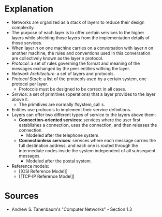# Explanation
- Networks are organized as a stack of layers to reduce their design complexity.
- The purpose of each layer is to offer certain services to the higher layers while shielding those layers from the implementation details of those services.
- When layer $n$ on one machine carries on a conversation with layer $n$ on another machine, the rules and conventions used in this conversation are collectively known as the layer n protocol.
- *Protocol*: a set of rules governing the format and meaning of the messages exchanged by the peer entities withing the layer.
- *Network Architecture*: a set of layers and protocols.
- *Protocol Stack*: a list of the protocols used by a certain system, one protocol per layer.
	- Protocols must be designed to be correct in all cases.
- *Service*: a set of primitives (operations) that a layer provides to the layer above it.
	- The primitives are normally #system_call s.
- Entities use protocols to implement their service definitions.
- Layers can offer two different types of service to the layers above them:
	- **Connection-oriented services**: services where the user first establishes a connection, uses the connection, and then releases the connection.
		- Modeled after the telephone system.
	- **Connectionless services**: services where each message carries the full destination address, and each one is routed through the intermediate nodes inside the system independent of all subsequent messages.
		- Modeled after the postal system.
- Reference models:
	- [[OSI Reference Model]]
	- [[TCP-IP Reference Model]]

# Sources
- Andrew S. Tanenbaum's "Computer Networks" - Section 1.3